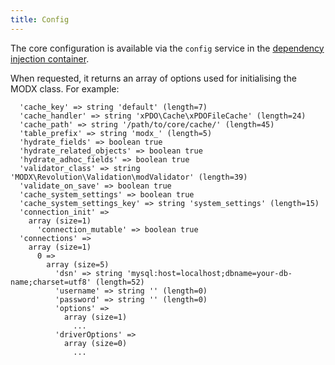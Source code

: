 ```yaml
---
title: Config
---
```


The core configuration is available via the `config` service in the [dependency injection container](extending-modx/di-container). 

When requested, it returns an array of options used for initialising the MODX class. For example:

```
  'cache_key' => string 'default' (length=7)
  'cache_handler' => string 'xPDO\Cache\xPDOFileCache' (length=24)
  'cache_path' => string '/path/to/core/cache/' (length=45)
  'table_prefix' => string 'modx_' (length=5)
  'hydrate_fields' => boolean true
  'hydrate_related_objects' => boolean true
  'hydrate_adhoc_fields' => boolean true
  'validator_class' => string 'MODX\Revolution\Validation\modValidator' (length=39)
  'validate_on_save' => boolean true
  'cache_system_settings' => boolean true
  'cache_system_settings_key' => string 'system_settings' (length=15)
  'connection_init' => 
    array (size=1)
      'connection_mutable' => boolean true
  'connections' => 
    array (size=1)
      0 => 
        array (size=5)
          'dsn' => string 'mysql:host=localhost;dbname=your-db-name;charset=utf8' (length=52)
          'username' => string '' (length=0)
          'password' => string '' (length=0)
          'options' => 
            array (size=1)
              ...
          'driverOptions' => 
            array (size=0)
              ...
```
